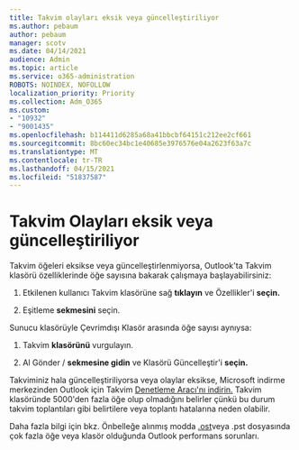 ```yaml
---
title: Takvim olayları eksik veya güncelleştiriliyor
ms.author: pebaum
author: pebaum
manager: scotv
ms.date: 04/14/2021
audience: Admin
ms.topic: article
ms.service: o365-administration
ROBOTS: NOINDEX, NOFOLLOW
localization_priority: Priority
ms.collection: Adm_O365
ms.custom:
- "10932"
- "9001435"
ms.openlocfilehash: b114411d6285a68a41bbcbf64151c212ee2cf661
ms.sourcegitcommit: 8bc60ec34bc1e40685e3976576e04a2623f63a7c
ms.translationtype: MT
ms.contentlocale: tr-TR
ms.lasthandoff: 04/15/2021
ms.locfileid: "51837587"
---
```

# <a name="calendar-events-missing-or-not-updating"></a>Takvim Olayları eksik veya güncelleştiriliyor

Takvim öğeleri eksikse veya güncelleştirlenmiyorsa, Outlook'ta Takvim klasörü özelliklerinde öğe sayısına bakarak çalışmaya başlayabilirsiniz: 

1. Etkilenen kullanıcı Takvim klasörüne sağ **tıklayın** ve Özellikler'i **seçin.**

1. Eşitleme **sekmesini** seçin.

Sunucu klasörüyle Çevrimdışı Klasör arasında öğe sayısı aynıysa:

1.  Takvim **klasörünü** vurgulayın.

1.  Al Gönder  / **sekmesine gidin** ve Klasörü Güncelleştir'i **seçin.**

Takviminiz hala güncelleştiriliyorsa veya olaylar eksikse, Microsoft indirme merkezinden Outlook için Takvim [Denetleme Aracı'nı indirin.](https://www.microsoft.com/download/details.aspx?id=28786) Takvim klasöründe 5000'den fazla öğe olup olmadığını belirler çünkü bu durum takvim toplantıları gibi belirtilere veya toplantı hatalarına neden olabilir. 

Daha fazla bilgi için bkz. Önbelleğe alınmış modda [.ost](https://docs.microsoft.com/outlook/troubleshoot/performance/performance-issues-if-too-many-items-or-folders)veya .pst dosyasında çok fazla öğe veya klasör olduğunda Outlook performans sorunları.